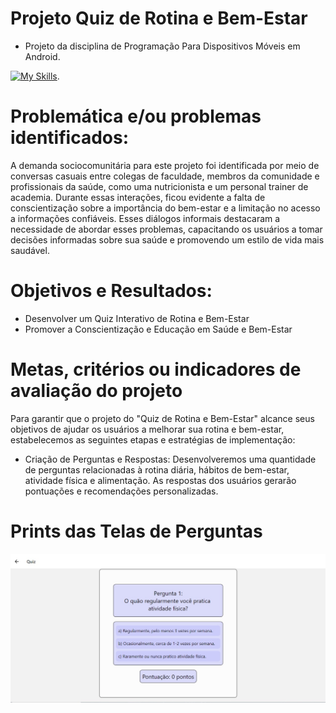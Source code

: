 # Projeto Quiz de Rotina e Bem-Estar
- Projeto da disciplina de Programação Para Dispositivos Móveis em Android. 

[![My Skills](https://skillicons.dev/icons?i=html,css,javascript,react,vscode,github,discord,sqlite,mysql&theme=light)](https://skillicons.dev).

# Problemática e/ou problemas identificados:

A demanda sociocomunitária para este projeto foi identificada por meio de conversas casuais entre colegas de faculdade, membros da comunidade e profissionais da saúde, como uma nutricionista e um personal trainer de academia. Durante essas interações, ficou evidente a falta de conscientização sobre a importância do bem-estar e a limitação no acesso a informações confiáveis. Esses diálogos informais destacaram a necessidade de abordar esses problemas, capacitando os usuários a tomar decisões informadas sobre sua saúde e promovendo um estilo de vida mais saudável.

# Objetivos e Resultados:
- Desenvolver um Quiz Interativo de Rotina e Bem-Estar
- Promover a Conscientização e Educação em Saúde e Bem-Estar

# Metas, critérios ou indicadores de avaliação do projeto 

Para garantir que o projeto do "Quiz de Rotina e Bem-Estar" alcance seus objetivos de ajudar os usuários a melhorar sua rotina e bem-estar, estabelecemos as seguintes etapas e estratégias de implementação:

 - Criação de Perguntas e Respostas: Desenvolveremos uma quantidade de perguntas relacionadas à rotina diária, hábitos de bem-estar, atividade física e alimentação. As respostas dos usuários gerarão pontuações e recomendações personalizadas.

# Prints das Telas de Perguntas 

<img src="https://github.com/jlateles/QuizRotina/blob/main/Capturas%20de%20Telas/Captura%20de%20Tela%20(Pergunta1).jfif">
